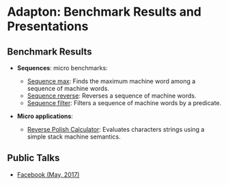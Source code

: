 Adapton: Benchmark Results and Presentations
=============================================

Benchmark Results
-----------------

- **Sequences**: micro benchmarks:
  - [Sequence max](2017-05-facebook/results/seq-max/): Finds the maximum machine word among a sequence of machine words.
  - [Sequence reverse](2017-05-facebook/results/seq-reverse/): Reverses a sequence of machine words.
  - [Sequence filter](2017-05-facebook/results/seq-filter/): Filters a sequence of machine words by a predicate.

- **Micro applications**:
  - [Reverse Polish Calculator](2017-05-facebook/results/rev-polish-calc/): Evaluates characters strings using a simple stack machine semantics.

Public Talks
-------------
- [Facebook (May, 2017)](2017-05-facebook)


